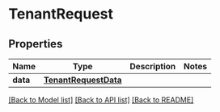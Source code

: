 # TenantRequest

## Properties
Name | Type | Description | Notes
------------ | ------------- | ------------- | -------------
**data** | [**TenantRequestData**](TenantRequestData.md) |  | 

[[Back to Model list]](../README.md#documentation-for-models) [[Back to API list]](../README.md#documentation-for-api-endpoints) [[Back to README]](../README.md)

